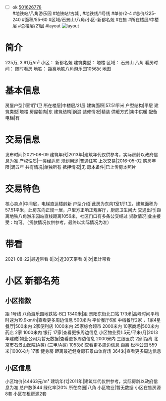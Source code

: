 - [ ] ok [501626778](https://bj.5i5j.com/ershoufang/501626778.html)  
 #地铁站/八角游乐园 #地铁站/古城 ,  #地铁线/1号线
#单价/2-4 #总价/225-240 #面积/55-60   #区域/石景山/八角/小区-新都名苑 #在售 #所在楼层/中楼层 #总楼层/21层 #layout 
![layout](http://image2a.5i5j.com/bdir/layout/5de20366aa374d28819eef78c8a8c845.jpg_P5.jpg) 
# 简介 
 225万,  3.91万/m² 
小区： 新都名苑
建筑类型： 塔楼
区域： 石景山 八角
看房时间： 随时看房
地铁： 距离地铁八角游乐园1056米 地图
# 基本信息 
 房屋户型|1室1厅1卫
所在楼层|中楼层/21层
建筑面积|57.51平米
户型结构|平层
建筑类型|塔楼
房屋朝向|东
建筑结构|钢混
装修情况|精装
供暖方式|集中供暖
配备电梯|有
# 交易信息 
 发布时间|2021-08-09
建筑年代|2013年|建筑年代仅供参考，实际房龄以政府信息为准
产权性质|一类经适房
规划用途|普通住宅
上次交易|2016-05-02
购房年限|满五年
共有情况|单独所有
抵押情况|无
房本备件|已上传房本照片
# 交易特色 
 核心卖点|中间层，电梯直达楼龄新
户型介绍|此房为东向1室1厅1卫，建筑面积为57.51平米，此房东向正规一居，户型方正哟正规客厅，厨房卫生间大
交通出行|距离地铁八角游乐园站直线距离1056米，社区门口有多条公交经过
贷款情况|业主接受：均可。（贷款情况仅供参考，最终以实际情况为准）
# 带看 
 2021-08-22|最近带看	 8|次|近30天带看	 8|次|累计带看
# 小区 新都名苑
## 小区指数 
 距 1号线 八角游乐园地铁站-B口 1340米|距 景阳东街北口站 173米|高峰时间平均时速为19.9km/h|查看更多周边信息
500米内 平价餐厅6家
中档餐厅2家 ，1家4星餐厅|500米内 2家便利店
1000米内 25家综合超市
2000米内 10家商场|500米内 药店 2家
1000米内 银行 17家|查看更多周边信息
小区物业费1.5元/平米/月|2013年建成|物业公司为暂无数据|查看更多周边信息
2000米内 三级医院 2家|距离 北京市石景山医院(A类) (三甲/A类) 1053米|查看更多周边信息
距离 松林公园 559米|1000米内 17家 健身房
距离最近健身房石景山体育场 364米|查看更多周边信息
## 小区信息 
 小区均价|44463元/m²
建筑年代|2011年|建筑年代仅供参考，实际房龄以政府信息为准
总户数|844
绿化率|20%
所在商圈|八角
小区物业|暂无数据
小区在售房源8套
小区在租房源2套
